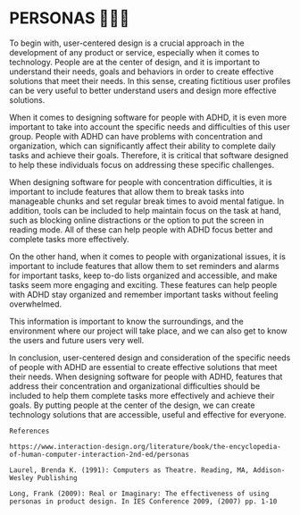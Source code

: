# PERSONAS 🧑‍🤝‍🧑

To begin with, user-centered design is a crucial approach in the development of any product or service, especially when it comes to technology. People are at the center of design, and it is important to understand their needs, goals and behaviors in order to create effective solutions that meet their needs. In this sense, creating fictitious user profiles can be very useful to better understand users and design more effective solutions.

When it comes to designing software for people with ADHD, it is even more important to take into account the specific needs and difficulties of this user group. People with ADHD can have problems with concentration and organization, which can significantly affect their ability to complete daily tasks and achieve their goals. Therefore, it is critical that software designed to help these individuals focus on addressing these specific challenges.

When designing software for people with concentration difficulties, it is important to include features that allow them to break tasks into manageable chunks and set regular break times to avoid mental fatigue. In addition, tools can be included to help maintain focus on the task at hand, such as blocking online distractions or the option to put the screen in reading mode. All of these can help people with ADHD focus better and complete tasks more effectively.

On the other hand, when it comes to people with organizational issues, it is important to include features that allow them to set reminders and alarms for important tasks, keep to-do lists organized and accessible, and make tasks seem more engaging and exciting. These features can help people with ADHD stay organized and remember important tasks without feeling overwhelmed.

This information is important to know the surroundings, and the environment where our project will take place, and we can also get to know the users and future users very well.

In conclusion, user-centered design and consideration of the specific needs of people with ADHD are essential to create effective solutions that meet their needs. When designing software for people with ADHD, features that address their concentration and organizational difficulties should be included to help them complete tasks more effectively and achieve their goals. By putting people at the center of the design, we can create technology solutions that are accessible, useful and effective for everyone.

    References
    
    https://www.interaction-design.org/literature/book/the-encyclopedia-of-human-computer-interaction-2nd-ed/personas
    
    Laurel, Brenda K. (1991): Computers as Theatre. Reading, MA, Addison-Wesley Publishing

    Long, Frank (2009): Real or Imaginary: The effectiveness of using personas in product design. In IES Conference 2009, (2007) pp. 1-10
